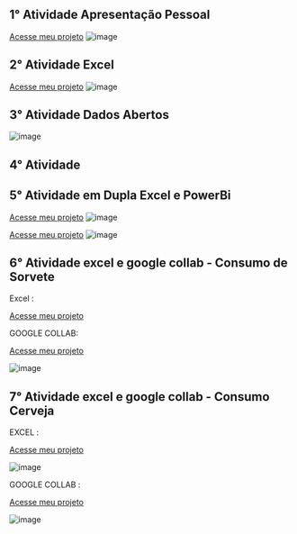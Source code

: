 
## 1° Atividade Apresentação Pessoal
[Acesse meu projeto](https://www.canva.com/design/DAGfsda_pds/I_vLEvwjObxcAmmvRj8x0g/view?utm_content=DAGfsda_pds&utm_campaign=designshare&utm_medium=link2&utm_source=uniquelinks&utlId=h1e599a5ef9)
![image](https://github.com/user-attachments/assets/f2cad49a-d8ca-42ca-8e87-2674798a8f92)
## 2° Atividade Excel
[Acesse meu projeto](https://github.com/braga2601/INF-LOG/blob/0400ce6c0fee1bb98afa80841fa200cce6ec32a7/Dicionario%20Guilherme%20Braga.xlsx)
![image](https://github.com/user-attachments/assets/c8ae98c0-bf9c-4d68-8030-0fc9c8d8cbaa)
## 3° Atividade Dados Abertos
![image](https://github.com/user-attachments/assets/ecdce5f1-760a-432d-a3fa-1220d4a074b5) 
## 4° Atividade 
## 5° Atividade em Dupla Excel e PowerBi

[Acesse meu projeto](https://github.com/braga2601/INF-LOG/blob/2a24ffffe68f0733f6b8ca179d23775a2d6c2280/Atividade%20Excel%20Inf..xlsx)
![image](https://github.com/user-attachments/assets/bc8b9e74-57ef-4f55-bc8d-b887b3612cff)

[Acesse meu projeto](https://github.com/braga2601/INF-LOG/blob/f4d6c984f188dc93641737c2a2d415150b263a6d/trabalho%20gui%20e%20vini.pbix)
![image](https://github.com/user-attachments/assets/dddb5399-0aff-441c-8e21-81fd1ee89174)

## 6° Atividade excel e google collab - Consumo de Sorvete 

Excel : 

[Acesse meu projeto](https://github.com/braga2601/INF-LOG/blob/8b6c861f4988d477f63f799c99d82e54b6022759/Ice%20Creamgui2.xlsx)



GOOGLE COLLAB: 

[Acesse meu projeto](CONSUMO1.ipynb)

![image](https://github.com/user-attachments/assets/b7ea9b43-a35a-41a7-a4cf-97d2335e8f59)





## 7° Atividade excel e google collab - Consumo Cerveja

EXCEL : 

[Acesse meu projeto](https://github.com/braga2601/INF-LOG/raw/refs/heads/main/Consumo_cerveja.csv%20braga.xlsx)

![image](https://github.com/user-attachments/assets/2e72f2af-fba2-43a6-bfe7-3dbd4973aa64)



GOOGLE COLLAB :

[Acesse meu projeto](https://colab.research.google.com/drive/1kd3q2ehOwagyyQTnn7ufMcS319EPYqwK?authuser=0#scrollTo=qVLza_NFKpiy)

![image](https://github.com/user-attachments/assets/e0b621ec-8c5e-4393-a974-b03ff21e5167)


